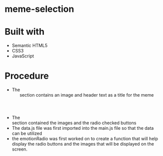 # meme-selection
 
# Built with
- Semantic HTML5
- CSS3
- JavaScript 

# Procedure
- The <header> section contains an image and header text as a title for the meme
- The <main> section contained the images and the radio checked buttons
- The data.js file was first imported into the main.js file so that the data can be utilized
- the emotionRadio was first worked on to create a function that will help display the radio buttons and the images that will be displayed on the screen.